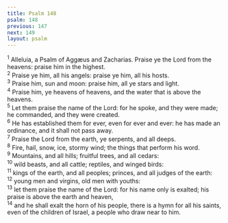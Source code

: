 ```yaml
---
title: Psalm 148
psalm: 148
previous: 147
next: 149
layout: psalm
---
```

<div class="psalm-verse"><sup class="verse-number">1</sup> Alleluia, a Psalm of Aggæus and Zacharias. Praise ye the Lord from the heavens: praise him in the highest. </div><div class="psalm-verse"><sup class="verse-number">2</sup> Praise ye him, all his angels: praise ye him, all his hosts. </div><div class="psalm-verse"><sup class="verse-number">3</sup> Praise him, sun and moon: praise him, all ye stars and light. </div><div class="psalm-verse"><sup class="verse-number">4</sup> Praise him, ye heavens of heavens, and the water that is above the heavens. </div><div class="psalm-verse"><sup class="verse-number">5</sup> Let them praise the name of the Lord: for he spoke, and they were made; he commanded, and they were created. </div><div class="psalm-verse"><sup class="verse-number">6</sup> He has established them for ever, even for ever and ever: he has made an ordinance, and it shall not pass away. </div><div class="psalm-verse"><sup class="verse-number">7</sup> Praise the Lord from the earth, ye serpents, and all deeps. </div><div class="psalm-verse"><sup class="verse-number">8</sup> Fire, hail, snow, ice, stormy wind; the things that perform his word. </div><div class="psalm-verse"><sup class="verse-number">9</sup> Mountains, and all hills; fruitful trees, and all cedars: </div><div class="psalm-verse"><sup class="verse-number">10</sup> wild beasts, and all cattle; reptiles, and winged birds: </div><div class="psalm-verse"><sup class="verse-number">11</sup> kings of the earth, and all peoples; princes, and all judges of the earth: </div><div class="psalm-verse"><sup class="verse-number">12</sup> young men and virgins, old men with youths: </div><div class="psalm-verse"><sup class="verse-number">13</sup> let them praise the name of the Lord: for his name only is exalted; his praise is above the earth and heaven, </div><div class="psalm-verse"><sup class="verse-number">14</sup> and he shall exalt the horn of his people, there is a hymn for all his saints, even of the children of Israel, a people who draw near to him. </div>